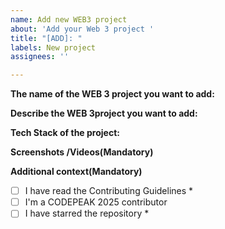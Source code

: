 ```yaml
---
name: Add new WEB3 project
about: 'Add your Web 3 project '
title: "[ADD]: "
labels: New project
assignees: ''

---
```


**The name of the WEB 3 project you want to add:**
<!-- The title of your project-->

**Describe the WEB 3project you want to add:**
<!-- A clear and concise description of the Project -->

**Tech Stack of the project:**
<!-- A clear and concise description of what you expected to happen. -->

**Screenshots /Videos(Mandatory)**
<!-- add screenshots/prototype videos  to help explain your problem. -->




**Additional context(Mandatory)**

- [ ] I have read the Contributing Guidelines *
- [ ] I'm a CODEPEAK 2025 contributor
- [ ] I have starred the repository *

<!-- Click The Above Checkboxes Correctly -->
